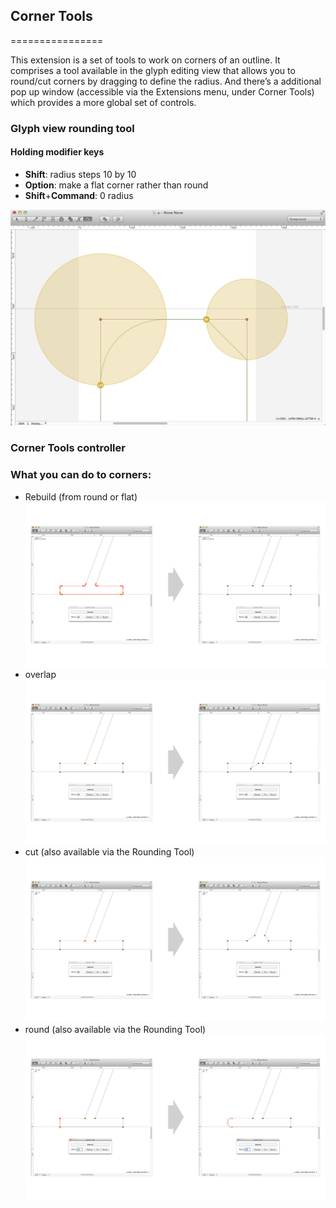 ## Corner Tools
================

This extension is a set of tools to work on corners of an outline. It comprises a tool available in the glyph editing view that allows you to round/cut corners by dragging to define the radius. And there’s a additional pop up window (accessible via the Extensions menu, under Corner Tools) which provides a more global set of controls.

### Glyph view rounding tool

#### Holding modifier keys
+ **Shift**: radius steps 10 by 10
+ **Option**: make a flat corner rather than round
+ **Shift**+**Command**: 0 radius

![alt tag](images/cornerTools-RoundingTool.png)

### Corner Tools controller

### What you can do to corners:
+ Rebuild (from round or flat)
![alt tag](images/cornerTools-rebuild.jpg)
+ overlap
![alt tag](images/cornerTools-overlap.jpg)
+ cut (also available via the Rounding Tool)
![alt tag](images/cornerTools-cut.jpg)
+ round (also available via the Rounding Tool)
![alt tag](images/cornerTools-round.jpg)

